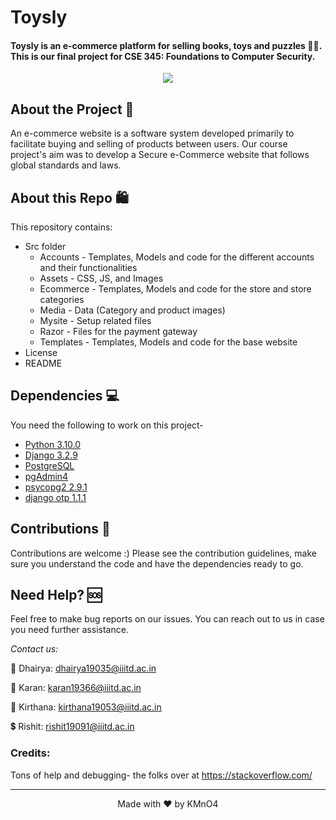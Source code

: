 # Toysly
#### Toysly is an e-commerce platform for selling books, toys and puzzles 🧸🧩. This is our final project for CSE 345: Foundations to Computer Security.


<p align="center">
  <img src="https://user-images.githubusercontent.com/55681207/140998423-9b7adcd1-7eb6-4b2e-8a9d-82f66a99dff3.jpeg">
</p>




## About the Project 🛒
An e-commerce website is a software system developed primarily to facilitate buying and selling of products between users.  Our course project's aim was to develop a Secure e-Commerce website that follows global standards and laws. 


## About this Repo 🛍️
This repository contains:
* Src folder
  * Accounts - Templates, Models and code for the different accounts and their functionalities
  * Assets - CSS, JS, and Images
  * Ecommerce - Templates, Models and code for the store and store categories
  * Media - Data (Category and product images)
  * Mysite - Setup related files
  * Razor - Files for the payment gateway
  * Templates - Templates, Models and code for the base website
* License
* README

## Dependencies 💻
You need the following to work on this project-
* [Python 3.10.0](https://www.python.org/downloads/)
* [Django 3.2.9](https://www.djangoproject.com/download/)
* [PostgreSQL](https://www.postgresql.org/download/)
* [pgAdmin4](https://www.pgadmin.org/download/)
* [psycopg2 2.9.1](https://pypi.org/project/psycopg2/)
* [django otp 1.1.1](https://pypi.org/project/django-otp/)



## Contributions 🤝
Contributions are welcome :) Please see the contribution guidelines, make sure you understand the code and have the dependencies ready to go.


## Need Help? 🆘
Feel free to make bug reports on our issues. You can reach out to us in case you need further assistance. 

*Contact us:*

🎨 Dhairya: dhairya19035@iiitd.ac.in

🌝 Karan: karan19366@iiitd.ac.in

🧠 Kirthana: kirthana19053@iiitd.ac.in

💲  Rishit: rishit19091@iiitd.ac.in



### Credits:

Tons of help and debugging- the folks over at https://stackoverflow.com/

*****

<p align="center">
Made with ❤️ by KMnO4
</p>
